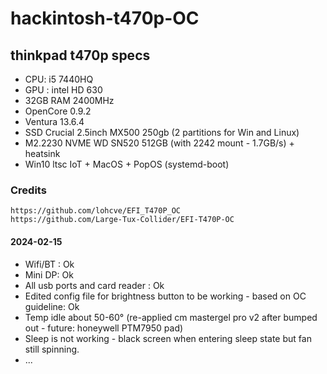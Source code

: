 # hackintosh-t470p-OC

## thinkpad t470p specs
- CPU: i5 7440HQ
- GPU : intel HD 630 
- 32GB RAM 2400MHz
- OpenCore 0.9.2
- Ventura 13.6.4
- SSD Crucial 2.5inch MX500 250gb (2 partitions for Win and Linux)
- M2.2230 NVME WD SN520 512GB  (with 2242 mount - 1.7GB/s) + heatsink
- Win10 ltsc IoT + MacOS + PopOS (systemd-boot) 
### Credits
```
https://github.com/lohcve/EFI_T470P_OC
https://github.com/Large-Tux-Collider/EFI-T470P-OC
```

#### 2024-02-15
- Wifi/BT : Ok
- Mini DP: Ok
- All usb ports and card reader : Ok
- Edited config file for brightness button to be working - based on OC guideline: Ok
- Temp idle about 50-60&deg; (re-applied cm mastergel pro v2 after bumped out - future: honeywell PTM7950 pad)
- Sleep is not working - black screen when entering sleep state but fan still spinning.
- ...

